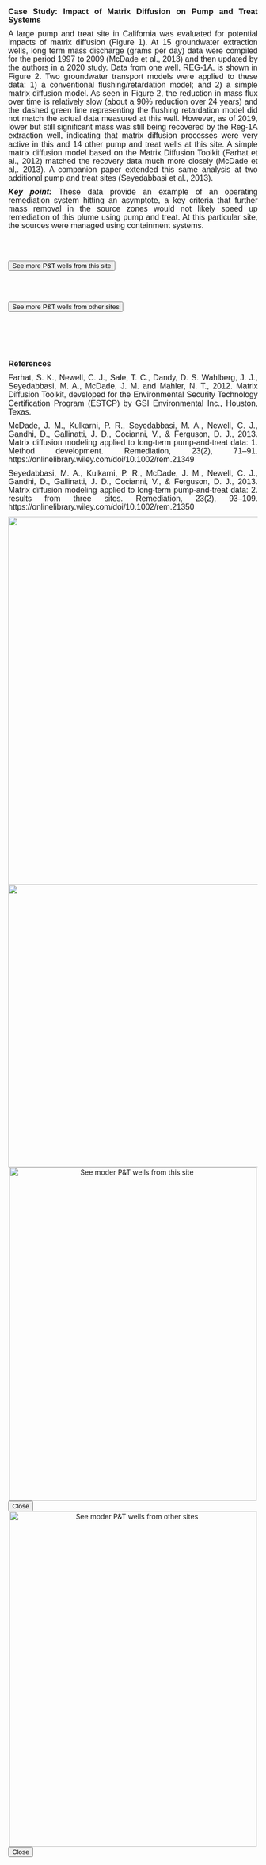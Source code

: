 <div class="col-md-6" style = "text-align: justify;"> 
<p style='margin-top:0in;margin-right:0in;margin-bottom:8.0pt;margin-left:0in;line-height:107%;font-size:15px;font-family:"Calibri",sans-serif;'><strong><span style='font-size:16px;line-height:107%;font-family:"Arial",sans-serif;'>Case Study: Impact of Matrix Diffusion on Pump and Treat Systems</span></strong></p>
  <p style='margin-top:0in;margin-right:0in;margin-bottom:8.0pt;margin-left:0in;line-height:107%;font-size:15px;font-family:"Calibri",sans-serif;'><span style='font-size:16px;line-height:107%;font-family:"Arial",sans-serif;'>A large pump and treat site in California was evaluated for potential impacts of matrix diffusion (Figure 1). At 15 groundwater extraction wells, long term mass discharge (grams per day) data were compiled for the period 1997 to 2009 (McDade et al., 2013) and then updated by the authors in a 2020 study. Data from one well, REG-1A, is shown in Figure 2. Two groundwater transport models were applied to these data: 1) a conventional flushing/retardation model; and 2) a simple matrix diffusion model. As seen in Figure 2, the reduction in mass flux over time is relatively slow (about a 90% reduction over 24 years) and the dashed green line representing the flushing retardation model did not match the actual data measured at this well. However, as of 2019, lower but still significant mass was still being recovered by the Reg-1A extraction well, indicating that matrix diffusion processes were very active in this and 14 other pump and treat wells at this site. A simple matrix diffusion model based on the Matrix Diffusion Toolkit (Farhat et al., 2012) matched the recovery data much more closely (McDade et al,. 2013). A companion paper extended this same analysis at two additional pump and treat sites (Seyedabbasi et al., 2013).</span></p>
  <p style='margin-top:0in;margin-right:0in;margin-bottom:8.0pt;margin-left:0in;line-height:107%;font-size:15px;font-family:"Calibri",sans-serif;'><strong><em><span style='font-size:16px;line-height:107%;font-family:"Arial",sans-serif;'>Key point:&nbsp;</span></em></strong><span style='font-size:16px;line-height:107%;font-family:"Arial",sans-serif;'>These data provide an example of an operating remediation system hitting an asymptote, a key criteria that further mass removal in the source zones would not likely speed up remediation of this plume using pump and treat. At this particular site, the sources were managed using containment systems.</span></p>

<br> </br>

<button type="button"
        class="btn btn-primary"
        data-toggle="modal"
        data-target="#exampleModal">
        See more P&T wells from this site
</button>

<br> </br>

<button type="button"
        class="btn btn-primary"
        data-toggle="modal"
        data-target="#exampleModal2">
        See more P&T wells from other sites
</button>


<br> </br>
<br> </br>
<p style='margin-top:0in;margin-right:0in;margin-bottom:8.0pt;margin-left:0in;line-height:107%;font-size:15px;font-family:"Calibri",sans-serif;'><strong><span style='font-size:16px;line-height:107%;font-family:"Arial",sans-serif;'>References</span></strong></p>
      <p style='margin-top:0in;margin-right:0in;margin-bottom:8.0pt;margin-left:0in;line-height:107%;font-size:15px;font-family:"Calibri",sans-serif;'><span style='font-size:16px;line-height:107%;font-family:"Arial",sans-serif;'>Farhat, S. K., Newell, C. J., Sale, T. C., Dandy, D. S. Wahlberg, J. J., Seyedabbasi, M. A., McDade, J. M. and Mahler, N. T., 2012. Matrix Diffusion Toolkit, developed for the Environmental Security Technology Certification Program (ESTCP) by GSI Environmental Inc., Houston, Texas.&nbsp;</span></p>
        <p style='margin-top:0in;margin-right:0in;margin-bottom:8.0pt;margin-left:0in;line-height:107%;font-size:15px;font-family:"Calibri",sans-serif;'><span style='font-size:16px;line-height:107%;font-family:"Arial",sans-serif;'>McDade, J. M., Kulkarni, P. R., Seyedabbasi, M. A., Newell, C. J., Gandhi, D., Gallinatti, J. D., Cocianni, V., &amp; Ferguson, D. J., 2013. Matrix diffusion modeling applied to long-term pump-and-treat data: 1. Method development. Remediation, 23(2), 71&ndash;91. https://onlinelibrary.wiley.com/doi/10.1002/rem.21349</span></p>
          <p style='margin-top:0in;margin-right:0in;margin-bottom:8.0pt;margin-left:0in;line-height:107%;font-size:15px;font-family:"Calibri",sans-serif;'><span style='font-size:16px;line-height:107%;font-family:"Arial",sans-serif;'>Seyedabbasi, M. A., Kulkarni, P. R., McDade, J. M., Newell, C. J., Gandhi, D., Gallinatti, J. D., Cocianni, V., &amp; Ferguson, D. J., 2013. Matrix diffusion modeling applied to long-term pump-and-treat data: 2. results from three sites. Remediation, 23(2), 93&ndash;109. https://onlinelibrary.wiley.com/doi/10.1002/rem.21350</span></p>

</div>


<div class="col-md-6" style = "text-align: center;">

  <img src="05_Matrix/FIG/Tool5b_fig1.png" width= 600 height=743 class="center">

  <img src="05_Matrix/FIG/Tool5b_fig2.png" width= 600 height=570 class="center">

</div>            
          
   
<!-- Modal -->
<div class="modal fade"
        id="exampleModal"
        tabindex="-1"
        role="dialog"
        aria-labelledby="exampleModalLabel"
        aria-hidden="true">
         
<div class="modal-dialog" role="document">
<div class="modal-content">
             
<!-- Add image inside the body of modal -->
<div class="modal-body" style = "text-align: center;">
    <img id="image" src="05_Matrix/FIG/Tool5b_fig3.png" alt="See moder P&T wells from this site" width= 500 height=674 class="center"/>
</div>
     
  <div class="modal-footer">
  <button type="button" class="btn btn-secondary"data-dismiss="modal">
        Close
  </button>
  </div>
</div>
</div>
</div>         

<!-- Modal -->
<div class="modal fade"
        id="exampleModal2"
        tabindex="-1"
        role="dialog"
        aria-labelledby="exampleModalLabel"
        aria-hidden="true">
         
<div class="modal-dialog" role="document">
<div class="modal-content">
             
<!-- Add image inside the body of modal -->
<div class="modal-body" style = "text-align: center;">
    <img id="image" src="05_Matrix/FIG/Tool5b_fig4.png" alt="See moder P&T wells from other sites" width= 500 height=677 class="center"/>
</div>
     
  <div class="modal-footer">
  <button type="button" class="btn btn-secondary"data-dismiss="modal">
        Close
  </button>
  </div>
</div>
</div>
</div>            